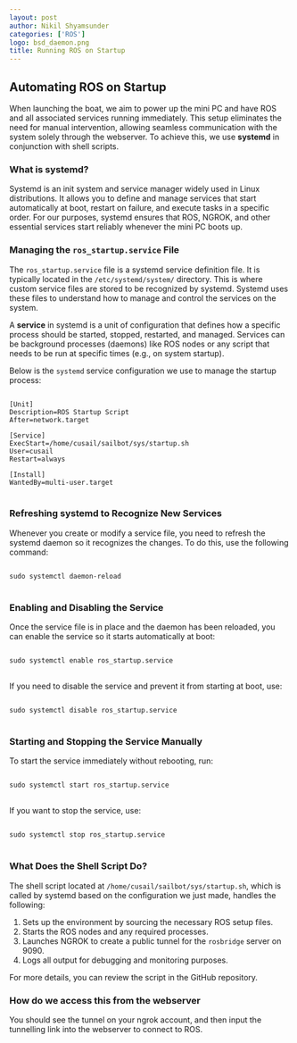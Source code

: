 ```yaml
---
layout: post
author: Nikil Shyamsunder
categories: ['ROS']
logo: bsd_daemon.png
title: Running ROS on Startup
---
```


<link rel="stylesheet" href="{{site.baseurl}}/css/code_styles/hybrid.css">
<script src="{{site.baseurl}}/js/highlight.pack.js"></script>
<script>hljs.initHighlightingOnLoad();</script>

## Automating ROS on Startup

When launching the boat, we aim to power up the mini PC and have ROS and all associated services running immediately. This setup eliminates the need for manual intervention, allowing seamless communication with the system solely through the webserver. To achieve this, we use **systemd** in conjunction with shell scripts.

### What is systemd?

Systemd is an init system and service manager widely used in Linux distributions. It allows you to define and manage services that start automatically at boot, restart on failure, and execute tasks in a specific order. For our purposes, systemd ensures that ROS, NGROK, and other essential services start reliably whenever the mini PC boots up.


### Managing the `ros_startup.service` File

The `ros_startup.service` file is a systemd service definition file. It is typically located in the `/etc/systemd/system/` directory. This is where custom service files are stored to be recognized by systemd. Systemd uses these files to understand how to manage and control the services on the system.

A **service** in systemd is a unit of configuration that defines how a specific process should be started, stopped, restarted, and managed. Services can be background processes (daemons) like ROS nodes or any script that needs to be run at specific times (e.g., on system startup).

Below is the `systemd` service configuration we use to manage the startup process:

<pre>
<code class="shell">
[Unit]
Description=ROS Startup Script
After=network.target

[Service]
ExecStart=/home/cusail/sailbot/sys/startup.sh
User=cusail
Restart=always

[Install]
WantedBy=multi-user.target
</code>
</pre>

### Refreshing systemd to Recognize New Services

Whenever you create or modify a service file, you need to refresh the systemd daemon so it recognizes the changes. To do this, use the following command:

<pre>
<code class="shell">
sudo systemctl daemon-reload
</code>
</pre>

### Enabling and Disabling the Service

Once the service file is in place and the daemon has been reloaded, you can enable the service so it starts automatically at boot:

<pre>
<code class="shell">
sudo systemctl enable ros_startup.service
</code>
</pre>

If you need to disable the service and prevent it from starting at boot, use:

<pre>
<code class="shell">
sudo systemctl disable ros_startup.service
</code>
</pre>

### Starting and Stopping the Service Manually

To start the service immediately without rebooting, run:

<pre>
<code class="shell">
sudo systemctl start ros_startup.service
</code>
</pre>

If you want to stop the service, use:

<pre>
<code class="shell">
sudo systemctl stop ros_startup.service
</code>
</pre>

### What Does the Shell Script Do?

The shell script located at `/home/cusail/sailbot/sys/startup.sh`, which is called by systemd based on the configuration we just made, handles the following:
1. Sets up the environment by sourcing the necessary ROS setup files.
2. Starts the ROS nodes and any required processes.
3. Launches NGROK to create a public tunnel for the `rosbridge` server on 9090.
4. Logs all output for debugging and monitoring purposes.

For more details, you can review the script in the GitHub repository.

### How do we access this from the webserver
You should see the tunnel on your ngrok account, and then input the tunnelling link into the webserver to connect to ROS.
